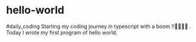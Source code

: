 # hello-world
#daily_coding Starting my coding journey in typescript with a boom !!👨🏾‍💻💥 . Today I wrote my first program of hello world.
